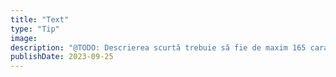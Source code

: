 ```yaml
---
title: "Text"
type: "Tip"
image:
description: "@TODO: Descrierea scurtă trebuie să fie de maxim 165 caractere"
publishDate: 2023-09-25
---
```

